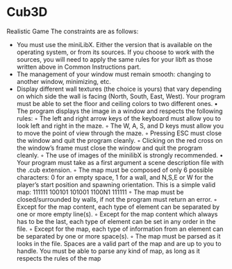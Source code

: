 # Cub3D
Realistic Game 
The constraints are as follows:
- You must use the miniLibX. Either the version that is available on the operating
system, or from its sources. If you choose to work with the sources, you will
need to apply the same rules for your libft as those written above in Common
Instructions part.
- The management of your window must remain smooth: changing to another window, minimizing, etc.
- Display different wall textures (the choice is yours) that vary depending on which
side the wall is facing (North, South, East, West).
Your program must be able to set the floor and ceiling colors to two different ones.
• The program displays the image in a window and respects the following rules:
◦ The left and right arrow keys of the keyboard must allow you to look left and
right in the maze.
◦ The W, A, S, and D keys must allow you to move the point of view through
the maze.
◦ Pressing ESC must close the window and quit the program cleanly.
◦ Clicking on the red cross on the window’s frame must close the window and
quit the program cleanly.
◦ The use of images of the minilibX is strongly recommended.
• Your program must take as a first argument a scene description file with the .cub
extension.
◦ The map must be composed of only 6 possible characters: 0 for an empty space,
1 for a wall, and N,S,E or W for the player’s start position and spawning
orientation.
This is a simple valid map:
111111
100101
101001
1100N1
111111
◦ The map must be closed/surrounded by walls, if not the program must return
an error.
◦ Except for the map content, each type of element can be separated by one or
more empty line(s).
◦ Except for the map content which always has to be the last, each type of
element can be set in any order in the file.
◦ Except for the map, each type of information from an element can be separated
by one or more space(s).
◦ The map must be parsed as it looks in the file. Spaces are a valid part of the
map and are up to you to handle. You must be able to parse any kind of map,
as long as it respects the rules of the map
